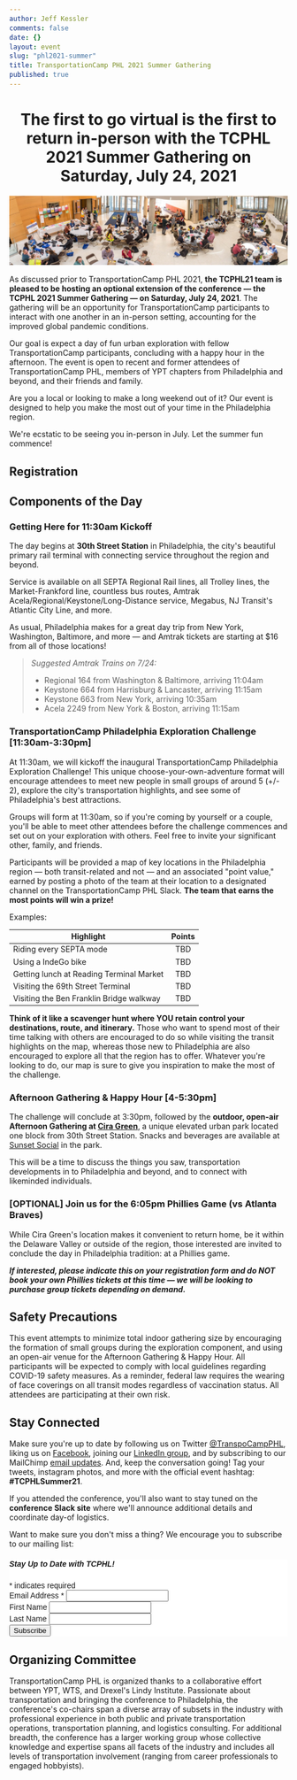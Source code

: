 ```yaml
---
author: Jeff Kessler
comments: false
date: {}
layout: event
slug: "phl2021-summer"
title: TransportationCamp PHL 2021 Summer Gathering
published: true
---
```

<h1><center>The first to go virtual is the first to return in-person with the TCPHL 2021 Summer Gathering on Saturday, July 24, 2021</center></h1>

![Scenes from TransportationCamp PHL 2019](/events/phl2018/Scenes%20from%20TCPHL18.jpg)

As discussed prior to TransportationCamp PHL 2021, **the TCPHL21 team is pleased to be hosting an optional extension of the conference — the TCPHL 2021 Summer Gathering — on Saturday, July 24, 2021**. The gathering will be an opportunity for TransportationCamp participants to interact with one another in an in-person setting, accounting for the improved global pandemic conditions.

Our goal is expect a day of fun urban exploration with fellow TransportationCamp participants, concluding with a happy hour in the afternoon. The event is open to recent and former attendees of TransportationCamp PHL, members of YPT chapters from Philadelphia and beyond, and their friends and family.

Are you a local or looking to make a long weekend out of it? Our event is designed to help you make the most out of your time in the Philadelphia region.

We're ecstatic to be seeing you in-person in July. Let the summer fun commence!


## <a name="registration"></a> Registration

<div id="eventbrite-widget-container-159229380363"></div>

<script src="https://www.eventbrite.com/static/widgets/eb_widgets.js"></script>

<script type="text/javascript">
    var exampleCallback = function() {
        console.log('Order complete!');
    };

    window.EBWidgets.createWidget({
        // Required
        widgetType: 'checkout',
        eventId: '140603768657',
        iframeContainerId: 'eventbrite-widget-container-140603768657',

        // Optional
        iframeContainerHeight: 425,  // Widget height in pixels. Defaults to a minimum of 425px if not provided
        onOrderComplete: exampleCallback  // Method called when an order has successfully completed
    });
</script>


## Components of the Day

### Getting Here for 11:30am Kickoff

The day begins at **30th Street Station** in Philadelphia, the city's beautiful primary rail terminal with connecting service throughout the region and beyond.

Service is available on all SEPTA Regional Rail lines, all Trolley lines, the Market-Frankford line, countless bus routes, Amtrak Acela/Regional/Keystone/Long-Distance service, Megabus, NJ Transit's Atlantic City Line, and more.

As usual, Philadelphia makes for a great day trip from New York, Washington, Baltimore, and more — and Amtrak tickets are starting at $16 from all of those locations!

> *Suggested Amtrak Trains on 7/24:*
> 
> - Regional 164 from Washington & Baltimore, arriving 11:04am
> - Keystone 664 from Harrisburg & Lancaster, arriving 11:15am
> - Keystone 663 from New York, arriving 10:35am
> - Acela 2249 from New York & Boston, arriving 11:15am


### TransportationCamp Philadelphia Exploration Challenge [11:30am-3:30pm]

At 11:30am, we will kickoff the inaugural TransportationCamp Philadelphia Exploration Challenge! This unique choose-your-own-adventure format will encourage attendees to meet new people in small groups of around 5 (+/- 2), explore the city's transportation highlights, and see some of Philadelphia's best attractions.

Groups will form at 11:30am, so if you're coming by yourself or a couple, you'll be able to meet other attendees before the challenge commences and set out on your exploration with others. Feel free to invite your significant other, family, and friends.

Participants will be provided a map of key locations in the Philadelphia region — both transit-related and not — and an associated "point value," earned by posting a photo of the team at their location to a designated channel on the TransportationCamp PHL Slack. **The team that earns the most points will win a prize!**

Examples:

| Highlight | Points |
|-----|:-----:|
| Riding every SEPTA mode | TBD |
| Using a IndeGo bike | TBD |
| Getting lunch at Reading Terminal Market | TBD |
| Visiting the 69th Street Terminal | TBD |
| Visiting the Ben Franklin Bridge walkway | TBD |

**Think of it like a scavenger hunt where YOU retain control your destinations, route, and itinerary.** Those who want to spend most of their time talking with others are encouraged to do so while visiting the transit highlights on the map, whereas those new to Philadelphia are also encouraged to explore all that the region has to offer. Whatever you're looking to do, our map is sure to give you inspiration to make the most of the challenge.

### Afternoon Gathering & Happy Hour [4-5:30pm]

The challenge will conclude at 3:30pm, followed by the **outdoor, open-air Afternoon Gathering at [Cira Green](https://ciragreen.com/about/)**, a unique elevated urban park located one block from 30th Street Station. Snacks and beverages are available at [Sunset Social](https://sunsetsocialphl.com/) in the park.

This will be a time to discuss the things you saw, transportation developments in to Philadelphia and beyond, and to connect with likeminded individuals.

### [OPTIONAL] Join us for the 6:05pm Phillies Game (vs Atlanta Braves)

While Cira Green's location makes it convenient to return home, be it within the Delaware Valley or outside of the region, those interested are invited to conclude the day in Philadelphia tradition: at a Phillies game.

***If interested, please indicate this on your registration form and do NOT book your own Phillies tickets at this time — we will be looking to purchase group tickets depending on demand.***


## Safety Precautions

This event attempts to minimize total indoor gathering size by encouraging the formation of small groups during the exploration component, and using an open-air venue for the Afternoon Gathering & Happy Hour. All participants will be expected to comply with local guidelines regarding COVID-19 safety measures. As a reminder, federal law requires the wearing of face coverings on all transit modes regardless of vaccination status. All attendees are participating at their own risk.


##  <a name="connect"></a> Stay Connected

Make sure you're up to date by following us on Twitter [@TranspoCampPHL](https://twitter.com/TranspoCampPHL), liking us on [Facebook](http://facebook.com/TranspoCamp-PHL), joining our [LinkedIn group](https://www.linkedin.com/groups/8652914/), and by subscribing to our MailChimp [email updates](http://eepurl.com/c8tKwH). And, keep the conversation going! Tag your tweets, instagram photos, and more with the official event hashtag: **#TCPHLSummer21**.

If you attended the conference, you'll also want to stay tuned on the **conference Slack site** where we'll announce additional details and coordinate day-of logistics.

Want to make sure you don't miss a thing? We encourage you to subscribe to our mailing list:

<!-- Begin MailChimp Signup Form -->
<link href="//cdn-images.mailchimp.com/embedcode/classic-10_7.css" rel="stylesheet" type="text/css">
<style type="text/css">
	#mc_embed_signup{background:#fff; clear:left; font:14px Helvetica,Arial,sans-serif; }
	/* Add your own MailChimp form style overrides in your site stylesheet or in this style block.
	   We recommend moving this block and the preceding CSS link to the HEAD of your HTML file. */
</style>
<div id="mc_embed_signup">
<form action="https://transportationcamp.us16.list-manage.com/subscribe/post?u=107afa43a0eb0b24c856a920d&amp;id=2063a25409" method="post" id="mc-embedded-subscribe-form" name="mc-embedded-subscribe-form" class="validate" target="_blank" novalidate>
    <div id="mc_embed_signup_scroll">
	<h5>Stay Up to Date with TCPHL!</h5>
<div class="indicates-required"><span class="asterisk">*</span> indicates required</div>
<div class="mc-field-group">
	<label for="mce-EMAIL">Email Address  <span class="asterisk">*</span>
</label>
	<input type="email" value="" name="EMAIL" class="required email" id="mce-EMAIL">
</div>
<div class="mc-field-group">
	<label for="mce-FNAME">First Name </label>
	<input type="text" value="" name="FNAME" class="" id="mce-FNAME">
</div>
<div class="mc-field-group">
	<label for="mce-LNAME">Last Name </label>
	<input type="text" value="" name="LNAME" class="" id="mce-LNAME">
</div>
	<div id="mce-responses" class="clear">
		<div class="response" id="mce-error-response" style="display:none"></div>
		<div class="response" id="mce-success-response" style="display:none"></div>
	</div>    <!-- real people should not fill this in and expect good things - do not remove this or risk form bot signups-->
    <div style="position: absolute; left: -5000px;" aria-hidden="true"><input type="text" name="b_107afa43a0eb0b24c856a920d_2063a25409" tabindex="-1" value=""></div>
    <div class="clear"><input type="submit" value="Subscribe" name="subscribe" id="mc-embedded-subscribe" class="button"></div>
    </div>
</form>
</div>
<script type='text/javascript' src='//s3.amazonaws.com/downloads.mailchimp.com/js/mc-validate.js'></script><script type='text/javascript'>(function($) {window.fnames = new Array(); window.ftypes = new Array();fnames[0]='EMAIL';ftypes[0]='email';fnames[1]='FNAME';ftypes[1]='text';fnames[2]='LNAME';ftypes[2]='text';}(jQuery));var $mcj = jQuery.noConflict(true);</script>
<!--End mc_embed_signup-->


## Organizing Committee

TransportationCamp PHL is organized thanks to a collaborative effort between YPT, WTS, and Drexel's Lindy Institute. Passionate about transportation and bringing the conference to Philadelphia, the conference's co-chairs span a diverse array of subsets in the industry with professional experience in both public and private transportation operations, transportation planning, and logistics consulting. For additional breadth, the conference has a larger working group whose collective knowledge and expertise spans all facets of the industry and includes all levels of transportation involvement (ranging from career professionals to engaged hobbyists).
